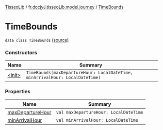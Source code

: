 [TisseoLib](../../index.md) / [fr.docjyJ.tisseoLib.model.journey](../index.md) / [TimeBounds](./index.md)

# TimeBounds

`data class TimeBounds` [(source)](https://github.com/docjyJ/TisseoLib/tree/master/src/main/kotlin/fr/docjyJ/tisseoLib/model/journey/TimeBounds.kt#L7)

### Constructors

| Name | Summary |
|---|---|
| [&lt;init&gt;](-init-.md) | `TimeBounds(maxDepartureHour: LocalDateTime, minArrivalHour: LocalDateTime)` |

### Properties

| Name | Summary |
|---|---|
| [maxDepartureHour](max-departure-hour.md) | `val maxDepartureHour: LocalDateTime` |
| [minArrivalHour](min-arrival-hour.md) | `val minArrivalHour: LocalDateTime` |
